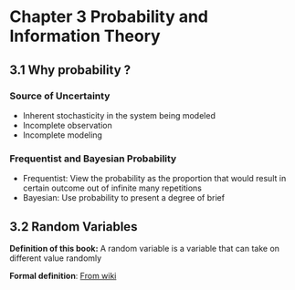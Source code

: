 # Chapter 3 Probability and Information Theory 

## 3.1 Why probability ? 

### Source of Uncertainty 

* Inherent stochasticity in the system being modeled 
* Incomplete observation 
* Incomplete modeling 



### Frequentist and Bayesian Probability 

* Frequentist: View the probability as the proportion that would result in certain outcome out of infinite many repetitions 
* Bayesian: Use probability to present a degree of brief



## 3.2 Random Variables 

**Definition of this book:** A random variable is a variable that can take on different value randomly 

**Formal definition**: [From wiki](https://en.wikipedia.org/wiki/Random_variable#Definition)

